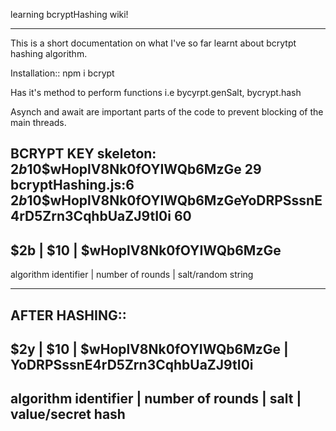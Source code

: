learning bcryptHashing wiki!

------------------------------------------------------------------------------------------------------------------------------------------
This is a short documentation on what I've so far learnt about bcrytpt hashing algorithm.

Installation:: npm i bcrypt

Has it's method to perform functions i.e bycyrpt.genSalt, bycrypt.hash

Asynch and await are important parts of the code to prevent blocking of the main threads.

BCRYPT KEY skeleton:
$2b$10$wHoplV8Nk0fOYIWQb6MzGe 29
bcryptHashing.js:6
$2b$10$wHoplV8Nk0fOYIWQb6MzGeYoDRPSssnE4rD5Zrn3CqhbUaZJ9tI0i 60
-------------------------------------------------------------------------------------------------------------
$2b                   |    $10                   |                  $wHoplV8Nk0fOYIWQb6MzGe
-------------------------------------------------------------------------------------------------------------
algorithm identifier  |  number of rounds        |                    salt/random string

-------------------------------------------------------------------------------------------------------------
AFTER HASHING::
----------------------------------------------------------------------------------------------------------------------------------------
$2y                    |        $10                |        $wHoplV8Nk0fOYIWQb6MzGe         |         YoDRPSssnE4rD5Zrn3CqhbUaZJ9tI0i
----------------------------------------------------------------------------------------------------------------------------------------
algorithm identifier   |    number of rounds       |                 salt                       |          value/secret hash                                 
----------------------------------------------------------------------------------------------------------------------------------------

